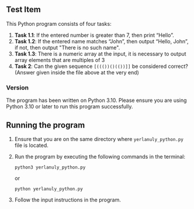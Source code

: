 ## Test Item

This Python program consists of four tasks:

1. **Task 1.1**: If the entered number is greater than 7, then print “Hello”.
2. **Task 1.2**: If the entered name matches “John”, then output “Hello, John”, if not, then output "There is no such name".
3. **Task 1.3**: There is a numeric array at the input, it is necessary to output array elements that are multiples of 3
4. **Task 2**: Can the given sequence `[((())()(())]]` be considered correct? (Answer given inside the file above at the very end)

### Version

The program has been written on Python 3.10. Please ensure you are using Python 3.10 or later to run this program successfully.

## Running the program

1.  Ensure that you are on the same directory where `yerlanuly_python.py` file is located.
2.  Run the program by executing the following commands in the terminal:

        python3 yerlanuly_python.py

    or

        python yerlanuly_python.py

3.  Follow the input instructions in the program.
